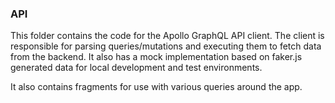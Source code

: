 ### API

This folder contains the code for the Apollo GraphQL API client. The client is responsible for parsing queries/mutations and executing them to fetch data from the backend. It also has a mock implementation based on faker.js generated data for local development and test environments.

It also contains fragments for use with various queries around the app.
